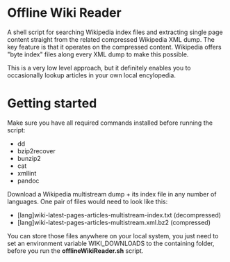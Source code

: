 # Offline Wiki Reader #

A shell script for searching Wikipedia index files and extracting single page content straight from the related compressed Wikipedia XML dump. The key feature is that it operates on the compressed content. Wikipedia offers "byte index" files along every XML dump to make this possible.

This is a very low level approach, but it definitely enables you to occasionally lookup articles in your own local encylopedia.

# Getting started #

Make sure you have all required commands installed before running the script:
  * dd
  * bzip2recover
  * bunzip2
  * cat
  * xmllint
  * pandoc

Download a Wikipedia multistream dump + its index file in any number of languages. One pair of files would need to look like this:

  * [lang]wiki-latest-pages-articles-multistream-index.txt (decompressed)
  * [lang]wiki-latest-pages-articles-multistream.xml.bz2 (compressed)

You can store those files anywhere on your local system, you just need to set an environment variable WIKI_DOWNLOADS to the containing folder, before you run the **offlineWikiReader.sh** script.
